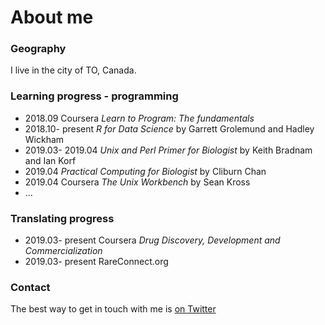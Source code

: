 # About me

### Geography

I live in the city of TO, Canada.

### Learning progress - programming

- 2018.09           Coursera *Learn to Program: The fundamentals*
- 2018.10- present  *R for Data Science* by Garrett Grolemund and Hadley Wickham
- 2019.03- 2019.04  *Unix and Perl Primer for Biologist* by Keith Bradnam and Ian Korf
- 2019.04           *Practical Computing for Biologist* by Cliburn Chan
- 2019.04           Coursera *The Unix Workbench* by Sean Kross
- ...

### Translating progress

- 2019.03- present  Coursera *Drug Discovery, Development and Commercialization*
- 2019.03- present  RareConnect.org

### Contact

The best way to get in touch with me is [on Twitter](https://twitter.com/tiantoronto)
